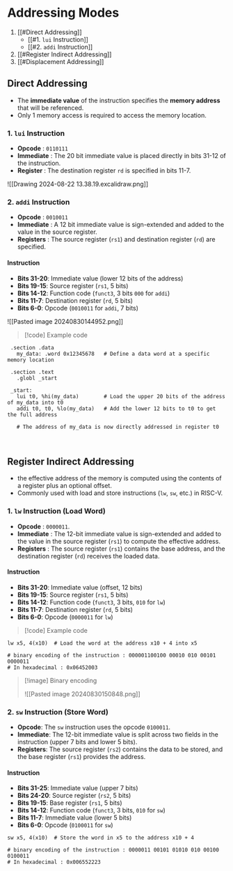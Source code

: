# Addressing Modes
1. [[#Direct Addressing]]
	- [[#1. `lui` Instruction]]
	- [[#2. `addi` Instruction]]
2. [[#Register Indirect Addressing]]
3. [[#Displacement Addressing]]

## Direct Addressing
- The **immediate value** of the instruction specifies the **memory address** that will be referenced. 
- Only 1 memory access is required to access the memory location.
### 1. `lui` Instruction
-  **Opcode** : `0110111`
- **Immediate** : The 20 bit immediate value is placed directly in bits 31-12 of the instruction.
- **Register** : The destination register `rd` is specified in bits 11-7.

![[Drawing 2024-08-22 13.38.19.excalidraw.png]]

### 2. `addi` Instruction
- **Opcode** : `0010011`
- **Immediate** : A 12 bit immediate value is sign-extended and added to the value in the source register.
- **Registers** : The source register (`rs1`) and destination register (`rd`) are specified.

#### Instruction 
- **Bits 31-20**: Immediate value (lower 12 bits of the address)
- **Bits 19-15**: Source register (`rs1`, 5 bits)
- **Bits 14-12**: Function code (`funct3`, 3 bits `000` for `addi`)
- **Bits 11-7**: Destination register (`rd`, 5 bits)
- **Bits 6-0**: Opcode (`0010011` for `addi`, 7 bits)

![[Pasted image 20240830144952.png]]

> [!code] Example code
```assembly
 .section .data
   my_data: .word 0x12345678   # Define a data word at a specific memory location
 
 .section .text
   .globl _start
 
 _start:
   lui t0, %hi(my_data)        # Load the upper 20 bits of the address of my_data into t0
   addi t0, t0, %lo(my_data)   # Add the lower 12 bits to t0 to get the full address
 
   # The address of my_data is now directly addressed in register t0
 ```

<br>

## Register Indirect Addressing
- the effective address of the memory is computed using the contents of a register plus an optional offset. 
- Commonly used with load and store instructions (`lw`, `sw`, etc.) in RISC-V.

### 1. `lw` Instruction (Load Word)
- **Opcode** : `0000011`.
- **Immediate** : The 12-bit immediate value is sign-extended and added to the value in the source register (`rs1`) to compute the effective address.
- **Registers** : The source register (`rs1`) contains the base address, and the destination register (`rd`) receives the loaded data.

#### Instruction
- **Bits 31-20**: Immediate value (offset, 12 bits)
- **Bits 19-15**: Source register (`rs1`, 5 bits)
- **Bits 14-12**: Function code (`funct3`, 3 bits, `010` for `lw`)
- **Bits 11-7**: Destination register (`rd`, 5 bits)
- **Bits 6-0**: Opcode (`0000011` for `lw`)


> [!code] Example code
>
```assembly
lw x5, 4(x10)  # Load the word at the address x10 + 4 into x5

# binary encoding of the instruction : 000001100100 00010 010 00101 0000011
# In hexadecimal : 0x06452003
```

> [!image] Binary encoding
> 
> ![[Pasted image 20240830150848.png]]



### 2. `sw` Instruction (Store Word)
- **Opcode**: The `sw` instruction uses the opcode `0100011`.
- **Immediate**: The 12-bit immediate value is split across two fields in the instruction (upper 7 bits and lower 5 bits).
- **Registers**: The source register (`rs2`) contains the data to be stored, and the base register (`rs1`) provides the address.

#### Instruction
- **Bits 31-25**: Immediate value (upper 7 bits)
- **Bits 24-20**: Source register (`rs2`, 5 bits)
- **Bits 19-15**: Base register (`rs1`, 5 bits)
- **Bits 14-12**: Function code (`funct3`, 3 bits, `010` for `sw`)
- **Bits 11-7**: Immediate value (lower 5 bits)
- **Bits 6-0**: Opcode (`0100011` for `sw`)

```assembly
sw x5, 4(x10)  # Store the word in x5 to the address x10 + 4

# binary encoding of the instruction : 0000011 00101 01010 010 00100 0100011
# In hexadecimal : 0x006552223

```
